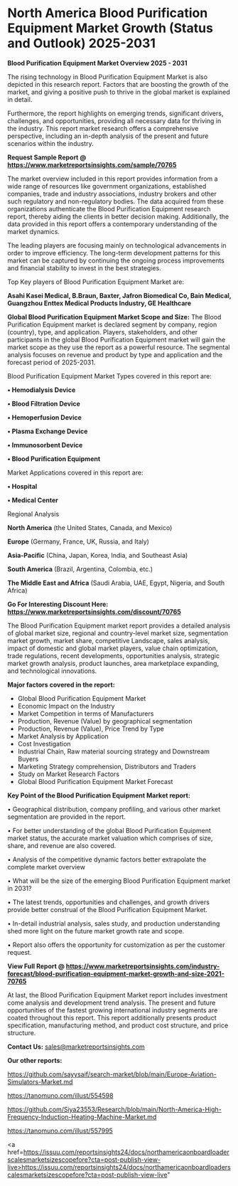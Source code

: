 # North America Blood Purification Equipment Market Growth (Status and Outlook) 2025-2031

<Strong> Blood Purification Equipment Market Overview 2025 - 2031</strong>

The rising technology in Blood Purification Equipment Market is also depicted in this research report. Factors that are boosting the growth of the market, and giving a positive push to thrive in the global market is explained in detail.

Furthermore, the report highlights on emerging trends, significant drivers, challenges, and opportunities, providing all necessary data for thriving in the industry. This report market research offers a comprehensive perspective, including an in-depth analysis of the present and future scenarios within the industry.

<strong>Request Sample Report @ <a href=https://www.marketreportsinsights.com/sample/70765>https://www.marketreportsinsights.com/sample/70765</a></strong>

The market overview included in this report provides information from a wide range of resources like government organizations, established companies, trade and industry associations, industry brokers and other such regulatory and non-regulatory bodies. The data acquired from these organizations authenticate the Blood Purification Equipment research report, thereby aiding the clients in better decision making. Additionally, the data provided in this report offers a contemporary understanding of the market dynamics.

The leading players are focusing mainly on technological advancements in order to improve efficiency. The long-term development patterns for this market can be captured by continuing the ongoing process improvements and financial stability to invest in the best strategies.

Top Key players of Blood Purification Equipment Market are:

<strong>Asahi Kasei Medical, B.Braun, Baxter, Jafron Biomedical Co, Bain Medical, Guangzhou Enttex Medical Products Industry, GE Healthcare</strong>

<strong><b>Global Blood Purification Equipment Market Scope and Size:</b></strong>
The Blood Purification Equipment market is declared segment by company, region (country), type, and application. Players, stakeholders, and other participants in the global Blood Purification Equipment market will gain the market scope as they use the report as a powerful resource. The segmental analysis focuses on revenue and product by type and application and the forecast period of 2025-2031.

Blood Purification Equipment Market Types covered in this report are:

<strong>• Hemodialysis Device

• Blood Filtration Device

• Hemoperfusion Device

• Plasma Exchange Device

• Immunosorbent Device

• Blood Purification Equipment</strong>

Market Applications covered in this report are:

<strong>• Hospital

• Medical Center</strong> 

Regional Analysis

<strong>North America</strong> (the United States, Canada, and Mexico)

<strong>Europe</strong> (Germany, France, UK, Russia, and Italy)

<strong>Asia-Pacific</strong> (China, Japan, Korea, India, and Southeast Asia)

<strong>South America</strong> (Brazil, Argentina, Colombia, etc.)

<strong>The Middle East and Africa</strong> (Saudi Arabia, UAE, Egypt, Nigeria, and South Africa)

<strong>Go For Interesting Discount Here: <a href=https://www.marketreportsinsights.com/discount/70765>https://www.marketreportsinsights.com/discount/70765</a></strong>

The Blood Purification Equipment market report provides a detailed analysis of global market size, regional and country-level market size, segmentation market growth, market share, competitive Landscape, sales analysis, impact of domestic and global market players, value chain optimization, trade regulations, recent developments, opportunities analysis, strategic market growth analysis, product launches, area marketplace expanding, and technological innovations.

<strong><b>Major factors covered in the report:</b></strong>
<ul>
  <li>Global Blood Purification Equipment Market </li>
  <li>Economic Impact on the Industry</li>
  <li>Market Competition in terms of Manufacturers</li>
  <li>Production, Revenue (Value) by geographical segmentation</li>
  <li>Production, Revenue (Value), Price Trend by Type</li>
  <li>Market Analysis by Application</li>
  <li>Cost Investigation</li>
  <li>Industrial Chain, Raw material sourcing strategy and Downstream Buyers</li>
  <li>Marketing Strategy comprehension, Distributors and Traders</li>
  <li>Study on Market Research Factors</li>
  <li>Global Blood Purification Equipment Market Forecast</li>
</ul>

<strong><b>Key Point of the Blood Purification Equipment Market report:</b></strong>

• Geographical distribution, company profiling, and various other market segmentation are provided in the report.

• For better understanding of the global Blood Purification Equipment market status, the accurate market valuation which comprises of size, share, and revenue are also covered.

• Analysis of the competitive dynamic factors better extrapolate the complete market overview

• What will be the size of the emerging Blood Purification Equipment market in 2031?

• The latest trends, opportunities and challenges, and growth drivers provide better construal of the Blood Purification Equipment Market.

• In-detail industrial analysis, sales study, and production understanding shed more light on the future market growth rate and scope.

• Report also offers the opportunity for customization as per the customer request.

<strong><b>View Full Report @ <a href=https://www.marketreportsinsights.com/industry-forecast/blood-purification-equipment-market-growth-and-size-2021-70765>https://www.marketreportsinsights.com/industry-forecast/blood-purification-equipment-market-growth-and-size-2021-70765</a></b></strong>


At last, the Blood Purification Equipment Market report includes investment come analysis and development trend analysis. The present and future opportunities of the fastest growing international industry segments are coated throughout this report. This report additionally presents product specification, manufacturing method, and product cost structure, and price structure.

<strong>Contact Us:</strong>
sales@marketreportsinsights.com

<strong>Our other reports:</strong>

<a href=https://github.com/sayysaif/search-market/blob/main/Europe-Aviation-Simulators-Market.md>https://github.com/sayysaif/search-market/blob/main/Europe-Aviation-Simulators-Market.md</a>

<a href=https://tanomuno.com/illust/554598>https://tanomuno.com/illust/554598</a>

<a href=https://github.com/Siya23553/Research/blob/main/North-America-High-Frequency-Induction-Heating-Machine-Market.md>https://github.com/Siya23553/Research/blob/main/North-America-High-Frequency-Induction-Heating-Machine-Market.md</a>

<a href=https://tanomuno.com/illust/557995>https://tanomuno.com/illust/557995</a>

<a href=https://issuu.com/reportsinsights24/docs/northamericaonboardloaderscalesmarketsizescopefore?cta=post-publish-view-live>https://issuu.com/reportsinsights24/docs/northamericaonboardloaderscalesmarketsizescopefore?cta=post-publish-view-live</a>"
